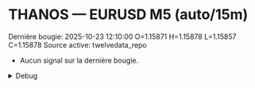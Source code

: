 # THANOS — EURUSD M5 (auto/15m)
Dernière bougie: 2025-10-23 12:10:00  O=1.15871  H=1.15878  L=1.15857  C=1.15878
Source active: twelvedata_repo

- Aucun signal sur la dernière bougie.

<details><summary>Debug</summary>

- TD_API_KEY manquant.

</details>